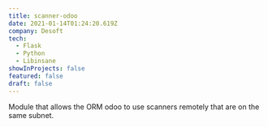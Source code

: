 ```yaml
---
title: scanner-odoo
date: 2021-01-14T01:24:20.619Z
company: Desoft
tech:
  - Flask
  - Python
  - Libinsane
showInProjects: false
featured: false
draft: false
---
```

Module that allows the ORM odoo to use scanners remotely that are on the same subnet.
